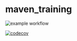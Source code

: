 # maven_training

![example workflow](https://github.com/ChristianStephenn/maven_training/actions/workflows/build.yml/badge.svg)

[![codecov](https://codecov.io/gh/ChristianStephenn/maven_training/branch/main/graph/badge.svg)](https://codecov.io/gh/ChristianStephenn/maven_training)
